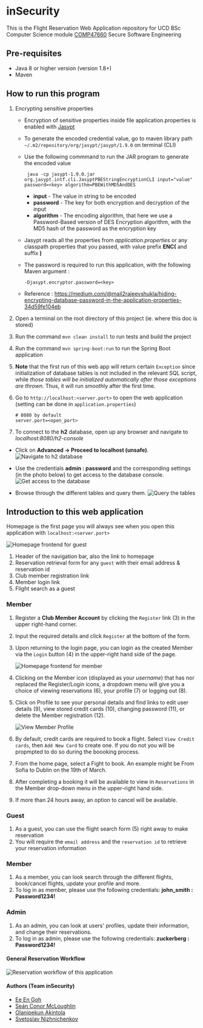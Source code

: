 # inSecurity

This is the Flight Reservation Web Application repository for UCD BSc Computer Science module [COMP47660](https://sisweb.ucd.ie/usis/!W_HU_MENU.P_PUBLISH?p_tag=MODULE&MODULE=COMP47660) Secure Software Engineering

## Pre-requisites

- Java 8 or higher version (version 1.8+)
- Maven

## How to run this program

1. Encrypting sensitive properties
    - Encryption of sensitive properties inside file application.properties is enabled with [Jasypt](http://www.jasypt.org)
    - To generate the encoded credential value, go to maven library path ` ~/.m2/repository/org/jasypt/jasypt/1.9.0` on terminal (CLI)
    - Use the following commmand to run the JAR program to generate the encoded value
      ```
       java -cp jasypt-1.9.0.jar org.jasypt.intf.cli.JasyptPBEStringEncryptionCLI input="value" password=<key> algorithm=PBEWithMD5AndDES
      ```
        - __input__ - The value in string to be encoded
        - __password__ - The key for both encryption and decryption of the input
        - __algorithm__ - The encoding algorithm, that here we use a Password-Based version of DES Encryption algorithm, with the MD5 hash of the password as the encryption key
    - Jasypt reads all the properties from _application.properties_ or any classpath properties that you passed, with value prefix __ENC(__ and suffix __)__
    - The password is required to run this application, with the following Maven argument :

      `-Djasypt.encryptor.password=<key>`

    - Reference : <https://medium.com/@mail2rajeevshukla/hiding-encrypting-database-password-in-the-application-properties-34d59fe104eb>

3. Open a terminal on the root directory of this project (ie. where this doc is stored)
4. Run the command `mvn clean install` to run tests and build the project
5. Run the command `mvn spring-boot:run` to run the Spring Boot application
6. **Note** that the first run of this web app will return certain `Exception` since initialization of database tables is not included in the relevant SQL script, while *those tables will be initialized automatically after those exceptions are thrown*. Thus, it will run smoothly after the first time.
7. Go to `http://localhost:<server.port>` to open the web application (setting can be done in `application.properties`)

    ```properties
    # 8080 by default
    server.port=<open_port>
    ```

8. To connect to the **h2** database, open up any browser and navigate to *localhost:8080/h2-console*

- Click on **Advanced -> Proceed to localhost (unsafe)**. 
        ![Navigate to h2 database](./img/fix.png)

- Use the credentials **admin : password** and the corresponding settings (in the photo below) to get access to the database console.
    ![Get access to the database](./img/credentials.png)
  
- Browse through the different tables and query them. 
    ![Query the tables](./img/query.png)


## Introduction to this web application

Homepage is the first page you will always see when you open this application with `localhost:<server.port>`

![Homepage frontend for guest](img/Guest_1_Homepage.png)

1. Header of the navigation bar, also the link to homepage
2. Reservation retrieval form for any `guest` with their email address & reservation id
3. Club member registration link
4. Member login link
5. Flight search as a guest

### Member

1. Register a **Club Member Account** by clicking the `Register` link (3) in the upper right-hand corner.
2. Input the required details and click `Register` at the bottom of the form.
3. Upon returning to the login page, you can login as the created Member via the `Login` button (4) in the upper-right hand side of the page.

    ![Homepage frontend for member](img/Member_1_Homepage.png)

4. Clicking on the Member icon (displayed as your *username*) that has nor replaced the Register/Login icons, a dropdown menu will give you a choice of viewing reservations (6), your profile (7) or logging out (8).
5. Click on Profile to see your personal details and find links to edit user details (9), view stored credit cards (10), changing password (11), or delete the Member registration (12).

    ![View Member Profile](img/Member_2_Profile.png)

6. By default, credit cards are required to book a flight. Select `View Credit cards`, then `Add New Card` to create one. If you do not you will be propmpted to do so during the boooking process.
7. From the home page, select a Fight to book. An example might be From Sofia to Dublin on the 19th of March.
8. After completing a booking it will be available to view in `Reservations` in the Member drop-down menu in the upper-right hand side.
9. If more than 24 hours away, an option to cancel will be available.

### Guest

1. As a guest, you can use the flight search form (5) right away to make reservation
2. You will require the `email address` and the `reservation id` to retrieve your reservation information

### Member

1. As a member, you can look search through the different flights, book/cancel flights, update your profile and more. 
2. To log in as member, please use the following credentials: **john_smith : Password1234!**

### Admin

1. As an admin, you can look at users' profiles, update their information, and change their reservations. 
2. To log in as admin, please use the following credentials: **zuckerberg : Password1234!**


#### General Reservation Workflow

![Reservation workflow of this application](img/Reservation_Workflow.PNG)

#### Authors (Team inSecurity)

- [Ee En Goh](https://github.com/GohEeEn)
- [Seán Conor McLoughlin](https://github.com/SeanConor)
- [Olanipekun Akintola](https://github.com/olaakintola)
- [Svetoslav Nizhnichenkov](https://github.com/nizhnichenkov)

